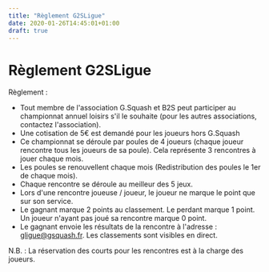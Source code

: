 ```yaml
---
title: "Règlement G2SLigue"
date: 2020-01-26T14:45:01+01:00
draft: true
---
```


# Règlement G2SLigue

Règlement :

* Tout membre de l'association G.Squash et B2S peut participer au championnat annuel loisirs s'il le souhaite (pour les autres associations, contactez l'association).
* Une cotisation de 5€ est demandé pour les joueurs hors G.Squash
* Ce championnat se déroule par poules de 4 joueurs (chaque joueur rencontre tous les joueurs de sa poule). Cela représente 3 rencontres à jouer chaque mois.
* Les poules se renouvellent chaque mois (Redistribution des poules le 1er de chaque mois).
* Chaque rencontre se déroule au meilleur des 5 jeux.
* Lors d'une rencontre joueuse / joueur, le joueur ne marque le point que sur son service.
* Le gagnant marque 2 points au classement. Le perdant marque 1 point. Un joueur n'ayant pas joué sa rencontre marque 0 point.
* Le gagnant envoie les résultats de la rencontre à l'adresse : gligue@gsquash.fr. Les classements sont visibles en direct.

N.B. : La réservation des courts pour les rencontres est à la charge des joueurs.

